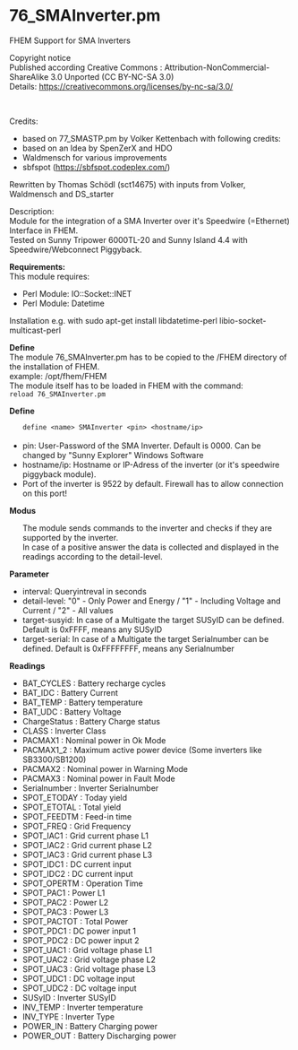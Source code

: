 # 76_SMAInverter.pm
FHEM Support for SMA Inverters

Copyright notice<br>
Published according Creative Commons : Attribution-NonCommercial-ShareAlike 3.0 Unported (CC BY-NC-SA 3.0)<br>
Details: https://creativecommons.org/licenses/by-nc-sa/3.0/

<br>

Credits:
- based on 77_SMASTP.pm by Volker Kettenbach with following credits:
- based on an Idea by SpenZerX and HDO
- Waldmensch for various improvements
- sbfspot (https://sbfspot.codeplex.com/)

<p>

Rewritten by Thomas Schödl (sct14675) with inputs from Volker, Waldmensch and DS_starter

Description:<br>
Module for the integration of a SMA Inverter over it's Speedwire (=Ethernet) Interface in FHEM.<br>
Tested on Sunny Tripower 6000TL-20 and Sunny Island 4.4 with Speedwire/Webconnect Piggyback.

<p>

<b>Requirements:</b> <br>
This module requires:
<ul>
    <li>Perl Module: IO::Socket::INET</li>
    <li>Perl Module: Datetime</li>
</ul>
Installation e.g. with sudo apt-get install libdatetime-perl libio-socket-multicast-perl

<p>
<b>Define</b><br>
The module 76_SMAInverter.pm has to be copied to the /FHEM directory of the installation of FHEM.<br>
example: /opt/fhem/FHEM<br>
The module itself has to be loaded in FHEM with the command:<br>
<code>reload 76_SMAInverter.pm</code><br>

<p>

<b>Define</b>
<ul>
<code>define &lt;name&gt; SMAInverter &lt;pin&gt; &lt;hostname/ip&gt; </code><br>
<br>
<li>pin: User-Password of the SMA Inverter. Default is 0000. Can be changed by "Sunny Explorer" Windows Software</li>
<li>hostname/ip: Hostname or IP-Adress of the inverter (or it's speedwire piggyback module).</li>
<li>Port of the inverter is 9522 by default. Firewall has to allow connection on this port!</li>
</ul>

<p>

<b>Modus</b>
<ul>
The module sends commands to the inverter and checks if they are supported by the inverter.<br>
In case of a positive answer the data is collected and displayed in the readings according to the detail-level.
</ul>

<b>Parameter</b>
<ul>
	<li>interval: Queryintreval in seconds </li>
	<li>detail-level: "0" - Only Power and Energy / "1" - Including Voltage and Current / "2" - All values
	<li>target-susyid: In case of a Multigate the target SUSyID can be defined. Default is 0xFFFF, means any SUSyID</li>
	<li>target-serial: In case of a Multigate the target Serialnumber can be defined. Default is 0xFFFFFFFF, means any Serialnumber</li>	
</ul>

<b>Readings</b>
 <ul>
<li>BAT_CYCLES :  Battery recharge cycles </li>
<li>BAT_IDC :  Battery Current </li>
<li>BAT_TEMP :  Battery temperature </li>
<li>BAT_UDC :  Battery Voltage </li>
<li>ChargeStatus :  Battery Charge status </li>
<li>CLASS :  Inverter Class </li>
<li>PACMAX1 :  Nominal power in Ok Mode </li>
<li>PACMAX1_2 :  Maximum active power device (Some inverters like SB3300/SB1200) </li>
<li>PACMAX2 :  Nominal power in Warning Mode </li>
<li>PACMAX3 :  Nominal power in Fault Mode </li>
<li>Serialnumber :  Inverter Serialnumber </li>
<li>SPOT_ETODAY :  Today yield </li>
<li>SPOT_ETOTAL :  Total yield </li>
<li>SPOT_FEEDTM :  Feed-in time </li>
<li>SPOT_FREQ :  Grid Frequency </li>
<li>SPOT_IAC1 :  Grid current phase L1 </li>
<li>SPOT_IAC2 :  Grid current phase L2 </li>
<li>SPOT_IAC3 :  Grid current phase L3 </li>
<li>SPOT_IDC1 :  DC current input </li>
<li>SPOT_IDC2 :  DC current input </li>
<li>SPOT_OPERTM :  Operation Time </li>
<li>SPOT_PAC1 :  Power L1  </li>
<li>SPOT_PAC2 :  Power L2  </li>
<li>SPOT_PAC3 :  Power L3  </li>
<li>SPOT_PACTOT :  Total Power </li>
<li>SPOT_PDC1 :  DC power input 1 </li>
<li>SPOT_PDC2 :  DC power input 2 </li>
<li>SPOT_UAC1 :  Grid voltage phase L1 </li>
<li>SPOT_UAC2 :  Grid voltage phase L2 </li>
<li>SPOT_UAC3 :  Grid voltage phase L3 </li>
<li>SPOT_UDC1 :  DC voltage input </li>
<li>SPOT_UDC2 :  DC voltage input </li>
<li>SUSyID :  Inverter SUSyID </li>
<li>INV_TEMP :  Inverter temperature </li>
<li>INV_TYPE :  Inverter Type </li>
<li>POWER_IN :  Battery Charging power </li>
<li>POWER_OUT :  Battery Discharging power </li>

 </ul>

